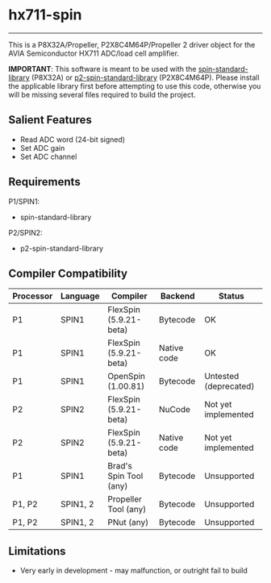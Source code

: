 # hx711-spin
------------

This is a P8X32A/Propeller, P2X8C4M64P/Propeller 2 driver object for the AVIA Semiconductor HX711 ADC/load cell amplifier.

**IMPORTANT**: This software is meant to be used with the [spin-standard-library](https://github.com/avsa242/spin-standard-library) (P8X32A) or [p2-spin-standard-library](https://github.com/avsa242/p2-spin-standard-library) (P2X8C4M64P). Please install the applicable library first before attempting to use this code, otherwise you will be missing several files required to build the project.

## Salient Features

* Read ADC word (24-bit signed)
* Set ADC gain
* Set ADC channel

## Requirements

P1/SPIN1:
* spin-standard-library

P2/SPIN2:
* p2-spin-standard-library

## Compiler Compatibility

| Processor | Language | Compiler               | Backend     | Status                |
|-----------|----------|------------------------|-------------|-----------------------|
| P1	    | SPIN1    | FlexSpin (5.9.21-beta)	| Bytecode    | OK                    |
| P1	    | SPIN1    | FlexSpin (5.9.21-beta) | Native code | OK                    |
| P1        | SPIN1    | OpenSpin (1.00.81)     | Bytecode    | Untested (deprecated) |
| P2	    | SPIN2    | FlexSpin (5.9.21-beta) | NuCode      | Not yet implemented   |
| P2        | SPIN2    | FlexSpin (5.9.21-beta) | Native code | Not yet implemented   |
| P1        | SPIN1    | Brad's Spin Tool (any) | Bytecode    | Unsupported           |
| P1, P2    | SPIN1, 2 | Propeller Tool (any)   | Bytecode    | Unsupported           |
| P1, P2    | SPIN1, 2 | PNut (any)             | Bytecode    | Unsupported           |

## Limitations

* Very early in development - may malfunction, or outright fail to build

